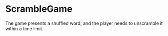 # ScrambleGame
The game presents a shuffled word, and the player needs to unscramble it within a time limit.
